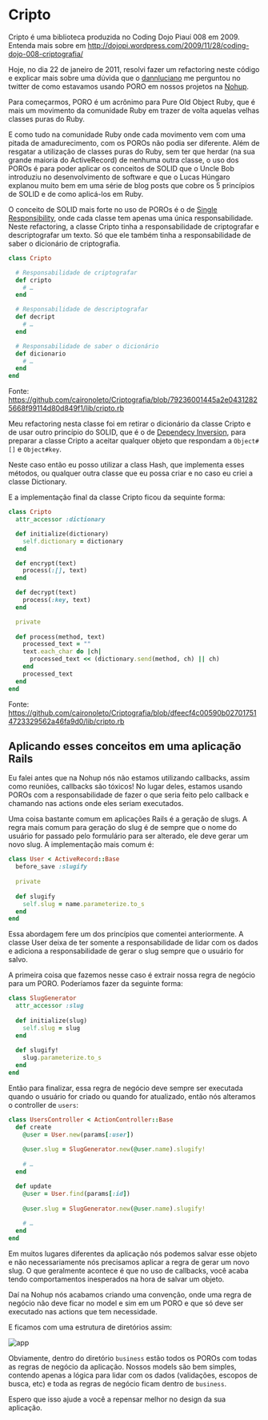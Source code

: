 # Cripto

Cripto é uma biblioteca produzida no Coding Dojo Piauí 008 em 2009. Entenda mais sobre em http://dojopi.wordpress.com/2009/11/28/coding-dojo-008-criptografia/

Hoje, no dia 22 de janeiro de 2011, resolvi fazer um refactoring neste código e explicar mais sobre uma dúvida que o [dannluciano](https://github.com/dannlucioano) me perguntou no twitter de como estavamos usando PORO em nossos projetos na [Nohup](https://github.com/nohupbrasil).

Para começarmos, PORO é um acrônimo para Pure Old Object Ruby, que é mais um movimento da comunidade Ruby em trazer de volta aquelas velhas classes puras do Ruby.

E como tudo na comunidade Ruby onde cada movimento vem com uma pitada de amadurecimento, com os POROs não podia ser diferente. Além de resgatar a utilização de classes puras do Ruby, sem ter que herdar (na sua grande maioria do ActiveRecord) de nenhuma outra classe, o uso dos POROs é para poder aplicar os conceitos de SOLID que o Uncle Bob introduziu no desenvolvimento de software e que o Lucas Húngaro explanou muito bem em uma série de blog posts que cobre os 5 princípios de SOLID e de como aplicá-los em Ruby.

O conceito de SOLID mais forte no uso de POROs é o de [Single Responsibility](http://blog.lucashungaro.com/2011/05/04/solid-ruby-single-responsibility-principle/), onde cada classe tem apenas uma única responsabilidade. Neste refactoring, a classe Cripto tinha a responsabilidade de criptografar e descriptografar um texto. Só que ele também tinha a responsabilidade de saber o dicionário de criptografia.

```ruby
class Cripto

  # Responsabilidade de criptografar  
  def cripto
    # …
  end

  # Responsabilidade de descriptografar
  def decript
    # …
  end

  # Responsabilidade de saber o dicionário
  def dicionario
    # …
  end
end
```

Fonte: https://github.com/caironoleto/Criptografia/blob/79236001445a2e04312825668f99114d80d849f1/lib/cripto.rb

Meu refactoring nesta classe foi em retirar o dicionário da classe Cripto e de usar outro princípio do SOLID, que é o de [Dependecy Inversion](http://blog.lucashungaro.com/2011/05/09/solid-ruby-dependency-inversion-principle/), para preparar a classe Cripto a aceitar qualquer objeto que respondam a `Object#[]` e `Object#key`.

Neste caso então eu posso utilizar a class Hash, que implementa esses métodos, ou qualquer outra classe que eu possa criar e no caso eu criei a classe Dictionary.

E a implementação final da classe Cripto ficou da sequinte forma:

```ruby
class Cripto
  attr_accessor :dictionary

  def initialize(dictionary)
    self.dictionary = dictionary
  end

  def encrypt(text)
    process(:[], text)
  end

  def decrypt(text)
    process(:key, text)
  end

  private
  
  def process(method, text)
    processed_text = ""
    text.each_char do |ch|
      processed_text << (dictionary.send(method, ch) || ch)
    end
    processed_text
  end
end
```
Fonte: https://github.com/caironoleto/Criptografia/blob/dfeecf4c00590b027017514723329562a46fa9d0/lib/cripto.rb

## Aplicando esses conceitos em uma aplicação Rails

Eu falei antes que na Nohup nós não estamos utilizando callbacks, assim como reuniões, callbacks são tóxicos! No lugar deles, estamos usando POROs com a responsabilidade de fazer o que seria feito pelo callback e chamando nas actions onde eles seriam executados.

Uma coisa bastante comum em aplicações Rails é a geração de slugs. A regra mais comum para geração do slug é de sempre que o nome do usuário for passado pelo formulário para ser alterado, ele deve gerar um novo slug. A implementação mais comum é:

```ruby
class User < ActiveRecord::Base
  before_save :slugify
  
  private
  
  def slugify
    self.slug = name.parameterize.to_s
  end
end 
```

Essa abordagem fere um dos princípios que comentei anteriormente. A classe User deixa de ter somente a responsabilidade de lidar com os dados e adiciona a responsabilidade de gerar o slug sempre que o usuário for salvo.

A primeira coisa que fazemos nesse caso é extrair nossa regra de negócio para um PORO. Poderíamos fazer da seguinte forma:

```ruby
class SlugGenerator
  attr_accessor :slug
  
  def initialize(slug)
    self.slug = slug
  end
  
  def slugify!
    slug.parameterize.to_s
  end
end
```

Então para finalizar, essa regra de negócio deve sempre ser executada quando o usuário for criado ou quando for atualizado, então nós alteramos o controller de `users`:

```ruby
class UsersController < ActionController::Base
  def create
    @user = User.new(params[:user])
    
    @user.slug = SlugGenerator.new(@user.name).slugify!
    
    # …
  end

  def update
    @user = User.find(params[:id])
    
    @user.slug = SlugGenerator.new(@user.name).slugify!
    
    # …
  end
end
```

Em muitos lugares diferentes da aplicação nós podemos salvar esse objeto e não necessariamente nós precisamos aplicar a regra de gerar um novo slug. O que geralmente acontece é que no uso de callbacks, você acaba tendo comportamentos inesperados na hora de salvar um objeto.

Daí na Nohup nós acabamos criando uma convenção, onde uma regra de negócio não deve ficar no model e sim em um PORO e que só deve ser executado nas actions que tem necessidade.

E ficamos com uma estrutura de diretórios assim:

![app](https://img.skitch.com/20120123-n9ypqgy419ds8urqmj1ywgu6p6.png)

Obviamente, dentro do diretório `business` estão todos os POROs com todas as regras de negócio da aplicação. Nossos models são bem simples, contendo apenas a lógica para lidar com os dados (validações, escopos de busca, etc) e toda as regras de negócio ficam dentro de `business`.

Espero que isso ajude a você a repensar melhor no design da sua aplicação.